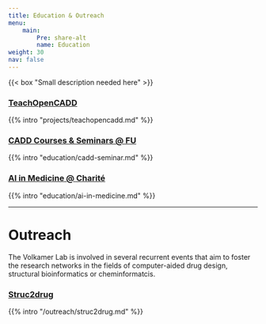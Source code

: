 ```yaml
---
title: Education & Outreach
menu:
    main:
        Pre: share-alt
        name: Education
weight: 30
nav: false
---
```


{{< box "Small description needed here" >}}


### [TeachOpenCADD](/projects/teachopencadd/)

{{% intro "projects/teachopencadd.md" %}}

### [CADD Courses & Seminars @ FU](/education/cadd-seminar/)

{{% intro "education/cadd-seminar.md" %}}

### [AI in Medicine @ Charité](/education/ai-in-medicine/)

{{% intro "education/ai-in-medicine.md" %}}

***

# Outreach

The Volkamer Lab is involved in several recurrent events that aim to foster the research networks in the fields of computer-aided drug design, structural bioinformatics or cheminformatcis.

### [Struc2drug](/outreach/struc2drug/)

{{% intro "/outreach/struc2drug.md" %}}